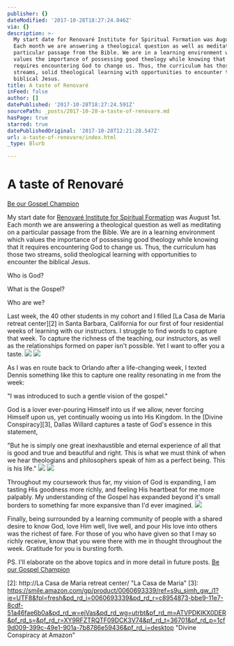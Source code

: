 ```yaml
---
publisher: {}
dateModified: '2017-10-28T18:27:24.046Z'
via: {}
description: >-
  My start date for Renovaré Institute for Spiritual Formation was August 1st.
  Each month we are answering a theological question as well as meditating on a
  particular passage from the Bible. We are in a learning environment which
  values the importance of possessing good theology while knowing that it
  requires encountering God to change us. Thus, the curriculum has those two
  streams, solid theological learning with opportunities to encounter the
  biblical Jesus.
title: A taste of Renovaré
inFeed: false
author: []
datePublished: '2017-10-28T18:27:24.591Z'
sourcePath: _posts/2017-10-28-a-taste-of-renovare.md
hasPage: true
starred: true
datePublishedOriginal: '2017-10-28T12:21:28.547Z'
url: a-taste-of-renovare/index.html
_type: Blurb

---
```

# A taste of Renovaré
[Be our Gospel Champion][0]

My start date for [Renovaré Institute for Spiritual Formation][1] was August 1st. Each month we are answering a theological question as well as meditating on a particular passage from the Bible. We are in a learning environment which values the importance of possessing good theology while knowing that it requires encountering God to change us. Thus, the curriculum has those two streams, solid theological learning with opportunities to encounter the biblical Jesus.

Who is God?

What is the Gospel?

Who are we?

Last week, the 40 other students in my cohort and I filled [La Casa de Maria retreat center][2] in Santa Barbara, California for our first of four residential weeks of learning with our instructors. I struggle to find words to capture that week. To capture the richness of the teaching, our instructors, as well as the relationships formed on paper isn't possible. Yet I want to offer you a taste.
![](https://the-grid-user-content.s3-us-west-2.amazonaws.com/31c64f17-2fee-439a-ae8e-1c4500d4f95c.jpg)
![](https://the-grid-user-content.s3-us-west-2.amazonaws.com/6d9a7936-0407-4c94-80e3-18f9ab177faf.jpg)

As I was en route back to Orlando after a life-changing week, I texted Dennis something like this to capture one reality resonating in me from the week:

"I was introduced to such a gentle vision of the gospel."

God is a lover ever-pouring Himself into us if we allow, never forcing Himself upon us, yet continually wooing us into His Kingdom. In the [Divine Conspiracy][3], Dallas Willard captures a taste of God's essence in this statement,

"But he is simply one great inexhaustible and eternal experience of all that is good and true and beautiful and right. This is what we must think of when we hear theologians and philosophers speak of him as a perfect being. This is his life."
![](https://the-grid-user-content.s3-us-west-2.amazonaws.com/05487dff-bb81-402d-a590-c1f74d008893.jpg)
![](https://the-grid-user-content.s3-us-west-2.amazonaws.com/dfb881d2-b78a-415f-9adf-02acd30a32b4.jpg)

Throughout my coursework thus far, my vision of God is expanding, I am tasting His goodness more richly, and feeling His heartbeat for me more palpably. My understanding of the Gospel has expanded beyond it's small borders to something far more expansive than I'd ever imagined.
![](https://the-grid-user-content.s3-us-west-2.amazonaws.com/d2d06dfb-21eb-4f42-ae37-09503621fdae.jpg)

Finally, being surrounded by a learning community of people with a shared desire to know God, love Him well, live well, and pour His love into others was the richest of fare. For those of you who have given so that I may so richly receive, know that you were there with me in thought throughout the week. Gratitude for you is bursting forth.

PS. I'll elaborate on the above topics and in more detail in future posts.
[Be our Gospel Champion][0]

[0]: https://give.cru.org/0258043
[1]: https://renovare.org/institute/overview "Renovaré Institute"
[2]: http://La Casa de Maria retreat center/ "La Casa de Maria"
[3]: https://smile.amazon.com/gp/product/0060693339/ref=s9u_simh_gw_i1?ie=UTF8&fpl=fresh&pd_rd_i=0060693339&pd_rd_r=c8954873-bbe9-11e7-8cdf-51a46fae6b0a&pd_rd_w=ejVas&pd_rd_wg=utrbt&pf_rd_m=ATVPDKIKX0DER&pf_rd_s=&pf_rd_r=XY9RFZTRQTF09DCK3V74&pf_rd_t=36701&pf_rd_p=1cf9d009-399c-49e1-901a-7b8786e59436&pf_rd_i=desktop "Divine Conspiracy at Amazon"